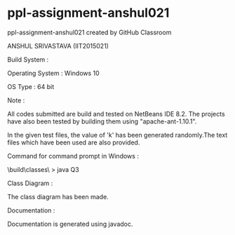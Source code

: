 # ppl-assignment-anshul021
ppl-assignment-anshul021 created by GitHub Classroom

ANSHUL SRIVASTAVA (IIT2015021)

Build System :

Operating System : Windows 10

OS Type : 64 bit

Note :

All codes submitted are build and tested on NetBeans IDE 8.2.
The projects have also been tested by building them using "apache-ant-1.10.1".

In the given test files, the value of 'k' has been generated randomly.The text files which have been used are also provided.

Command for command prompt in Windows :

\build\classes\ > java Q3

Class Diagram :

The class diagram has been made.

Documentation :

Documentation is generated using javadoc.
